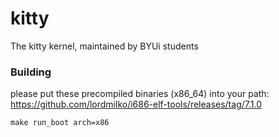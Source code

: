 # kitty
The kitty kernel, maintained by BYUi students

### Building
please put these precompiled binaries (x86_64) into your path: https://github.com/lordmilko/i686-elf-tools/releases/tag/7.1.0 

```make run_boot arch=x86```